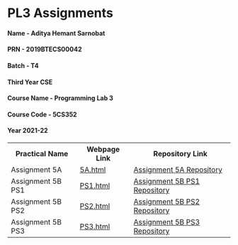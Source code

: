 <h1>PL3 Assignments</h1>
 <h4>Name - Aditya Hemant Sarnobat</h4>
        <h4>PRN - 2019BTECS00042 </h4>
        <h4>Batch - T4</h4>
        <h4>Third Year CSE</h4>
        <h4>Course Name - Programming Lab 3</h4>
        <h4>Course Code - 5CS352</h4>
        <h4>Year 2021-22</h4>
   
<table>
            <tr>
                <th>
                    Practical Name
                </th>
                <th>
                    Webpage Link
                </th>
                <th>
                    Repository Link
                </th>
            </tr>
            <tr>
                <td>Assignment 5A</td>
                <td><a href="https://sarnobatadi.github.io/Programming-Lab-3-Assignment/Assignment%205A/5A.html"  target="_blank" >5A.html</a></td>
                <td><a href="https://github.com/sarnobatadi/Programming-Lab-3-Assignment/tree/main/Assignment%205A" target="_blank">Assignment 5A Repository</a></td>
            </tr>
            <tr>
                <td>Assignment 5B PS1</td>
                <td><a href="https://sarnobatadi.github.io/Programming-Lab-3-Assignment/Assignment%205B/PS1/5BPS1.html"  target="_blank" >PS1.html</a></td>
                <td><a href="https://github.com/sarnobatadi/Programming-Lab-3-Assignment/tree/main/Assignment%205B/PS1" target="_blank">Assignment 5B PS1 Repository</a></td>
            </tr>
            <tr>
                <td>Assignment 5B PS2</td>
                <td><a href="https://sarnobatadi.github.io/Programming-Lab-3-Assignment/Assignment%205B/PS2/5BPS2.html"  target="_blank" >PS2.html</a></td>
                <td><a href="https://github.com/sarnobatadi/Programming-Lab-3-Assignment/tree/main/Assignment%205B/PS2" target="_blank">Assignment 5B PS2 Repository</a></td>
            </tr>
            <tr>
                <td>Assignment 5B PS3</td>
                <td><a href="https://sarnobatadi.github.io/Programming-Lab-3-Assignment/Assignment%205B/PS3/5BPS3.html"  target="_blank" >PS3.html</a></td>
                <td><a href="https://github.com/sarnobatadi/Programming-Lab-3-Assignment/tree/main/Assignment%205B/PS3" target="_blank">Assignment 5B PS3 Repository</a></td>
            </tr>

</table>
 

